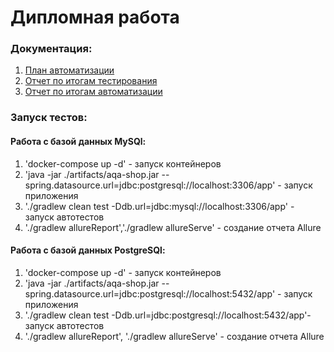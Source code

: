 # Дипломная работа

### Документация: 

1. [План автоматизации](https://github.com/AlexSashaNik/QA_Diploma/blob/main/Plan.md)
2. [Отчет по итогам тестирования](https://github.com/AlexSashaNik/QA_Diploma/blob/main/Report.md)
3. [Отчет по итогам автоматизации](https://github.com/AlexSashaNik/QA_Diploma/blob/main/Summary.md)

### Запуск тестов:

#### Работа с базой данных MySQl:

1. 'docker-compose up -d' - запуск контейнеров
2. 'java -jar ./artifacts/aqa-shop.jar --spring.datasource.url=jdbc:postgresql://localhost:3306/app' - запуск приложения
3. './gradlew clean test -Ddb.url=jdbc:mysql://localhost:3306/app' - запуск автотестов
4. './gradlew allureReport','./gradlew allureServe' - создание отчета Allure

#### Работа с базой данных PostgreSQl:

1. 'docker-compose up -d' - запуск контейнеров
2. 'java -jar ./artifacts/aqa-shop.jar --spring.datasource.url=jdbc:postgresql://localhost:5432/app' - запуск приложения
3. './gradlew clean test -Ddb.url=jdbc:postgresql://localhost:5432/app'- запуск автотестов
4. './gradlew allureReport', './gradlew allureServe' - создание отчета Allure